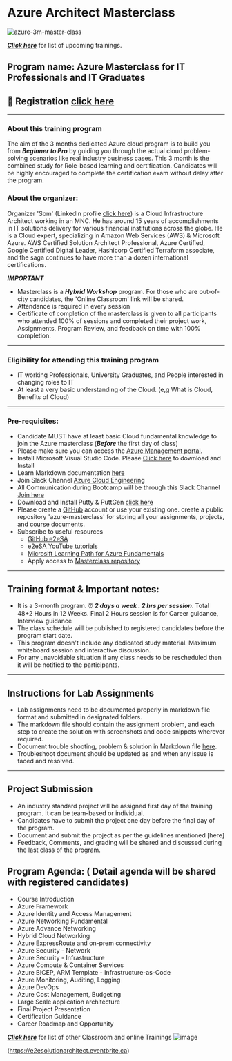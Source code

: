 # Azure Architect Masterclass

![azure-3m-master-class](https://github.com/e2eSolutionArchitect/academy/assets/62712515/9514db5f-7f40-4357-b01d-85b61d0def1a)


***[Click here](https://e2esolutionarchitect.eventbrite.com)*** for list of upcoming trainings.

## Program name: Azure Masterclass for IT Professionals and IT Graduates

## :robot: Registration [click here](https://www.eventbrite.ca/e/azure-architect-masterclass-3-months-tickets-688806768587)
----------------------------
### About this training program
The aim of the 3 months dedicated Azure cloud program is to build you from ***Beginner to Pro*** by guiding you through the actual cloud problem-solving scenarios like real industry business cases. 
This 3 month is the combined study for Role-based learning and certification. Candidates will be highly encouraged to complete the certification exam without delay after the program. 

### About the organizer: 
Organizer 'Som' (LinkedIn profile [click here](https://www.linkedin.com/in/somspeaks/)) is a Cloud Infrastructure Architect working in an MNC. He has around 15 years of accomplishments in IT solutions delivery for various financial institutions across the globe. He is a Cloud expert, specializing in Amazon Web Services (AWS) & Microsoft Azure. AWS Certified Solution Architect Professional, Azure Certified, Google Certified Digital Leader, Hashicorp Certified Terraform associate, and the saga continues to have more than a dozen international certifications.

***IMPORTANT***
- Masterclass is a ***Hybrid Workshop*** program. For those who are out-of-city candidates, the 'Online Classroom' link will be shared.
- Attendance is required in every session
- Certificate of completion of the masterclass is given to all participants who attended 100% of sessions and completed their project work, Assignments, Program Review, and feedback on time with 100% completion. 

----------------------------
### Eligibility for attending this training program
- IT working Professionals, University Graduates, and People interested in changing roles to IT
- At least a very basic understanding of the Cloud. (e,g What is Cloud, Benefits of Cloud)
----------------------------

### Pre-requisites: 
- Candidate MUST have at least basic Cloud fundamental knowledge to join the Azure masterclass
(***Before*** the first day of class)
- Please make sure you can access the [Azure Management portal](https://portal.azure.com/). 
- Install Microsoft Visual Studio Code. Please [Click here](https://code.visualstudio.com/download) to download and Install
- Learn Markdown documentation [here](https://www.markdownguide.org/cheat-sheet/)
- Join Slack Channel [Azure Cloud Engineering](https://talentdevelop-u8d3237.slack.com/archives/C04KCD5HPC1)
- All Communication during Bootcamp will be through this Slack Channel [Join here](https://talentdevelop-u8d3237.slack.com/archives/C05AFBZ4RL4)
- Download and Install Putty & PuttGen [click here](https://www.puttygen.com/)
- Please create a [GitHub](https://github.com/) account or use your existing one. create a public repository 'azure-masterclass' for storing all your assignments, projects, and course documents.
- Subscribe to useful resources 
  - [GitHub e2eSA](https://github.com/e2eSolutionArchitect/scripts)
  - [e2eSA YouTube tutorials](https://www.youtube.com/channel/UC5Juuk7aTvbRmrABMq4onJA/videos)
  - [Microsift Learning Path for Azure Fundamentals](https://learn.microsoft.com/en-us/certifications/azure-fundamentals/)
  - Apply access to [Masterclass repository](https://github.com/e2eSolutionArchitect/azure-cloud-masterclass/tree/main)

----------------------------

## Training format & Important notes:

- It is a 3-month program. :alarm_clock: ***2 days a week . 2 hrs per session***. Total 48+2 Hours in 12 Weeks. Final 2 Hours session is for Career guidance, Interview guidance
- The class schedule will be published to registered candidates before the program start date.
- This program doesn't include any dedicated study material. Maximum whiteboard session and interactive discussion. 
- For any unavoidable situation if any class needs to be rescheduled then it will be notified to the participants. 

----------------------------

## Instructions for Lab Assignments
- Lab assignments need to be documented properly in markdown file format and submitted in designated folders.
- The markdown file should contain the assignment problem, and each step to create the solution with screenshots and code snippets wherever required.
- Document trouble shooting, problem & solution in Markdown file [here](https://github.com/e2eSolutionArchitect/KEDB/blob/main/azure/azure-troubleshoot.md).
- Troubleshoot document should be updated as and when any issue is faced and resolved. 

----------------------------

## Project Submission
- An industry standard project will be assigned first day of the training program. It can be team-based or individual.
- Candidates have to submit the project one day before the final day of the program.
- Document and submit the project as per the guidelines mentioned [here]
- Feedback, Comments, and grading will be shared and discussed during the last class of the program.

## Program Agenda: ( Detail agenda will be shared with registered candidates)
- Course Introduction
- Azure Framework
- Azure Identity and Access Management
- Azure Networking Fundamental
- Azure Advance Networking
- Hybrid Cloud Networking
- Azure ExpressRoute and on-prem connectivity
- Azure Security - Network
- Azure Security - Infrastructure
- Azure Compute & Container Services
- Azure BICEP, ARM Template - Infrastructure-as-Code
- Azure Monitoring, Auditing, Logging
- Azure DevOps
- Azure Cost Management, Budgeting
- Large Scale application architecture
- Final Project Presentation
- Certification Guidance
- Career Roadmap and Opportunity
  

***[Click here](https://e2esolutionarchitect.eventbrite.com)*** for list of other Classroom and online Trainings 
![image](https://github.com/e2eSolutionArchitect/academy/assets/62712515/8b0d2bc9-6c74-40c3-a7fe-40daea9c8260)

(https://e2esolutionarchitect.eventbrite.ca)
